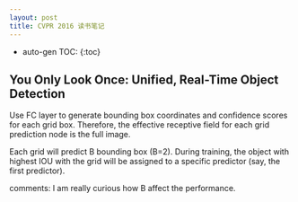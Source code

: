 ```yaml
---
layout: post
title: CVPR 2016 读书笔记
---
```



* auto-gen TOC:
{:toc}

## You Only Look Once: Unified, Real-Time Object Detection

Use FC layer to generate bounding box coordinates and confidence scores for each grid box.
Therefore, the effective receptive field for each grid prediction node is the full image. 


Each grid will predict B bounding box (B=2).
During training, the object with highest IOU with the grid will be assigned to a specific predictor (say, the first predictor).

comments: I am really curious how B affect the performance.


## 


